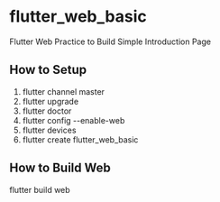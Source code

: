 # flutter_web_basic

Flutter Web Practice to Build Simple Introduction Page

## How to Setup

1. flutter channel master
2. flutter upgrade
3. flutter doctor
4. flutter config --enable-web
5. flutter devices
6. flutter create flutter_web_basic

## How to Build Web

flutter build web
